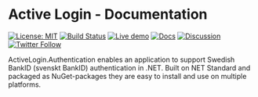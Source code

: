 <style>
@media (min-width: 768px) {
    .container.body-content {
        width: 750px;
    }
}

@media (min-width: 992px) {
    .container.body-content {
        width: 970px;
    }
}

@media (min-width: 1200px) {
    .container.body-content {
        width: 1170px;
    }
}
</style>

# Active Login - Documentation

[![License: MIT](https://img.shields.io/badge/License-MIT-orange.svg)](https://opensource.org/licenses/MIT)
[![Build Status](https://github.com/ActiveLogin/ActiveLogin.Authentication/actions/workflows/build.yml/badge.svg)](https://github.com/ActiveLogin/ActiveLogin.Authentication/actions/workflows/build.yml)
[![Live demo](https://img.shields.io/static/v1?label=Demo&message=Live%20demo&color=008bc3)](https://demo.activelogin.net/)
[![Docs](https://img.shields.io/static/v1?label=Docs&message=Documentation&color=008bc3)](https://docs.activelogin.net/)
[![Discussion](https://img.shields.io/github/discussions/ActiveLogin/ActiveLogin.Authentication)](https://github.com/ActiveLogin/ActiveLogin.Authentication/discussions)
[![Twitter Follow](https://img.shields.io/badge/Twitter-@ActiveLoginSE-blue.svg?logo=twitter)](https://twitter.com/ActiveLoginSE)


ActiveLogin.Authentication enables an application to support Swedish BankID (svenskt BankID) authentication in .NET. Built on NET Standard and packaged as NuGet-packages they are easy to install and use on multiple platforms.
